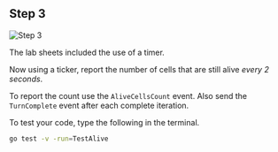 <!--@include: index.md-->
#

## Step 3

![Step 3](/assets/cw_diagrams-Parallel_3.png)

The lab sheets included the use of a timer.

Now using a ticker, report the number of cells that are still alive *every 2 seconds*.

To report the count use the `AliveCellsCount` event. Also send the `TurnComplete` event after each complete iteration.

To test your code, type the following in the terminal.

``` bash
go test -v -run=TestAlive
```
